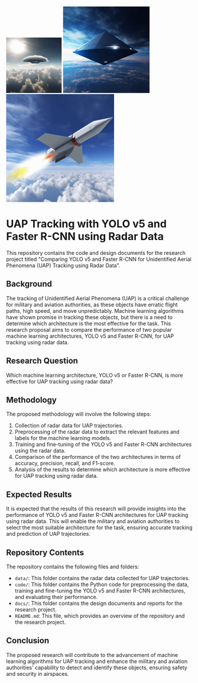 ![Alt Text](ResizedP_20230409_201422.gif)
![Alt Text](ResizedP_20230409_201617.gif)
![Alt Text](ResizedP_20230409_201711.gif)

# UAP Tracking with YOLO v5 and Faster R-CNN using Radar Data

This repository contains the code and design documents for the research project titled "Comparing YOLO v5 and Faster R-CNN for Unidentified Aerial Phenomena (UAP) Tracking using Radar Data".

## Background

The tracking of Unidentified Aerial Phenomena (UAP) is a critical challenge for military and aviation authorities, as these objects have erratic flight paths, high speed, and move unpredictably. Machine learning algorithms have shown promise in tracking these objects, but there is a need to determine which architecture is the most effective for the task. This research proposal aims to compare the performance of two popular machine learning architectures, YOLO v5 and Faster R-CNN, for UAP tracking using radar data.

## Research Question

Which machine learning architecture, YOLO v5 or Faster R-CNN, is more effective for UAP tracking using radar data?

## Methodology

The proposed methodology will involve the following steps:

1. Collection of radar data for UAP trajectories.
2. Preprocessing of the radar data to extract the relevant features and labels for the machine learning models.
3. Training and fine-tuning of the YOLO v5 and Faster R-CNN architectures using the radar data.
4. Comparison of the performance of the two architectures in terms of accuracy, precision, recall, and F1-score.
5. Analysis of the results to determine which architecture is more effective for UAP tracking using radar data.

## Expected Results

It is expected that the results of this research will provide insights into the performance of YOLO v5 and Faster R-CNN architectures for UAP tracking using radar data. This will enable the military and aviation authorities to select the most suitable architecture for the task, ensuring accurate tracking and prediction of UAP trajectories.

## Repository Contents

The repository contains the following files and folders:

- `data/`: This folder contains the radar data collected for UAP trajectories.
- `code/`: This folder contains the Python code for preprocessing the data, training and fine-tuning the YOLO v5 and Faster R-CNN architectures, and evaluating their performance.
- `docs/`: This folder contains the design documents and reports for the research project.
- `README.md`: This file, which provides an overview of the repository and the research project.

## Conclusion

The proposed research will contribute to the advancement of machine learning algorithms for UAP tracking and enhance the military and aviation authorities' capability to detect and identify these objects, ensuring safety and security in airspaces.

